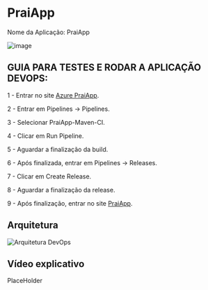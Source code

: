 # PraiApp

Nome da Aplicação: PraiApp


![image](https://github.com/HebertLins/Sprint-1-JAVA/assets/111543334/cfad3699-e26c-4688-ba36-528b5e970c8a)

## GUIA PARA TESTES E RODAR A APLICAÇÃO DEVOPS:

1 - Entrar no site [Azure PraiApp](https://dev.azure.com/RM97221/PraiApp).

2 - Entrar em Pipelines -> Pipelines.

3 - Selecionar PraiApp-Maven-CI.

4 - Clicar em Run Pipeline.

5 - Aguardar a finalização da build.

6 - Após finalizada, entrar em Pipelines -> Releases.

7 - Clicar em Create Release.

8 - Aguardar a finalização da release.

9 - Após finalização, entrar no site [PraiApp](https://praiapp.azurewebsites.net/).

## Arquitetura

![Arquitetura DevOps](https://github.com/iagord/PraiApp/assets/111543333/f5dbb09d-8b76-43e2-a4b4-6c745c44c4b9)

## Vídeo explicativo

PlaceHolder
